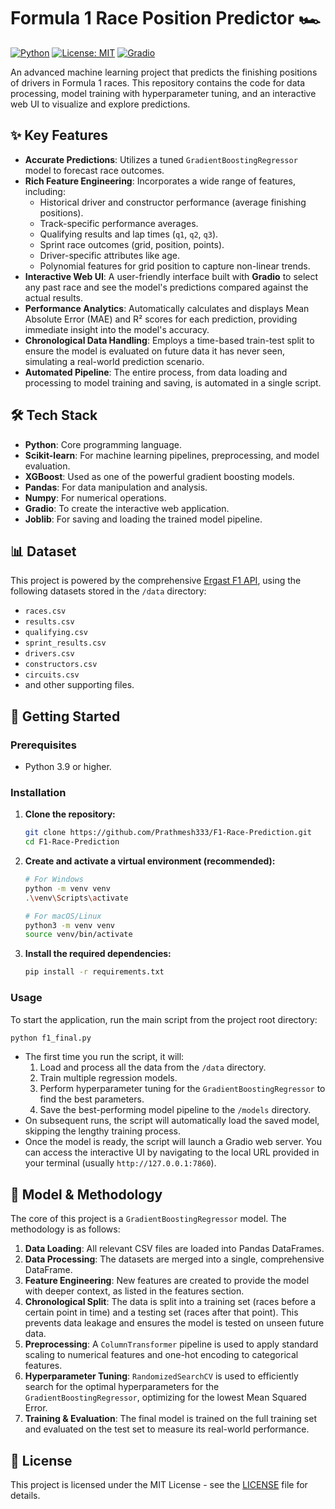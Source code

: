 # Formula 1 Race Position Predictor 🏎️

[![Python](https://img.shields.io/badge/Python-3.9%2B-blue.svg)](https://www.python.org/downloads/)
[![License: MIT](https://img.shields.io/badge/License-MIT-yellow.svg)](https://opensource.org/licenses/MIT)
[![Gradio](https://img.shields.io/badge/%F0%9F%A4%97-Gradio-orange)](https://gradio.app)

An advanced machine learning project that predicts the finishing positions of drivers in Formula 1 races. This repository contains the code for data processing, model training with hyperparameter tuning, and an interactive web UI to visualize and explore predictions.

<!-- You can add a GIF or screenshot of the Gradio interface here! -->
<!-- ![Gradio UI Demo](link_to_your_gif_or_screenshot.png) -->

## ✨ Key Features

- **Accurate Predictions**: Utilizes a tuned `GradientBoostingRegressor` model to forecast race outcomes.
- **Rich Feature Engineering**: Incorporates a wide range of features, including:
    - Historical driver and constructor performance (average finishing positions).
    - Track-specific performance averages.
    - Qualifying results and lap times (`q1`, `q2`, `q3`).
    - Sprint race outcomes (grid, position, points).
    - Driver-specific attributes like age.
    - Polynomial features for grid position to capture non-linear trends.
- **Interactive Web UI**: A user-friendly interface built with **Gradio** to select any past race and see the model's predictions compared against the actual results.
- **Performance Analytics**: Automatically calculates and displays Mean Absolute Error (MAE) and R² scores for each prediction, providing immediate insight into the model's accuracy.
- **Chronological Data Handling**: Employs a time-based train-test split to ensure the model is evaluated on future data it has never seen, simulating a real-world prediction scenario.
- **Automated Pipeline**: The entire process, from data loading and processing to model training and saving, is automated in a single script.

## 🛠️ Tech Stack

- **Python**: Core programming language.
- **Scikit-learn**: For machine learning pipelines, preprocessing, and model evaluation.
- **XGBoost**: Used as one of the powerful gradient boosting models.
- **Pandas**: For data manipulation and analysis.
- **Numpy**: For numerical operations.
- **Gradio**: To create the interactive web application.
- **Joblib**: For saving and loading the trained model pipeline.

## 📊 Dataset

This project is powered by the comprehensive [Ergast F1 API](http://ergast.com/mrd/), using the following datasets stored in the `/data` directory:
- `races.csv`
- `results.csv`
- `qualifying.csv`
- `sprint_results.csv`
- `drivers.csv`
- `constructors.csv`
- `circuits.csv`
- and other supporting files.

## 🚀 Getting Started

### Prerequisites

- Python 3.9 or higher.

### Installation

1.  **Clone the repository:**
    ```bash
    git clone https://github.com/Prathmesh333/F1-Race-Prediction.git
    cd F1-Race-Prediction
    ```

2.  **Create and activate a virtual environment (recommended):**
    ```bash
    # For Windows
    python -m venv venv
    .\venv\Scripts\activate

    # For macOS/Linux
    python3 -m venv venv
    source venv/bin/activate
    ```

3.  **Install the required dependencies:**
    ```bash
    pip install -r requirements.txt
    ```

### Usage

To start the application, run the main script from the project root directory:

```bash
python f1_final.py
```

- The first time you run the script, it will:
    1.  Load and process all the data from the `/data` directory.
    2.  Train multiple regression models.
    3.  Perform hyperparameter tuning for the `GradientBoostingRegressor` to find the best parameters.
    4.  Save the best-performing model pipeline to the `/models` directory.
- On subsequent runs, the script will automatically load the saved model, skipping the lengthy training process.
- Once the model is ready, the script will launch a Gradio web server. You can access the interactive UI by navigating to the local URL provided in your terminal (usually `http://127.0.0.1:7860`).

## 🤖 Model & Methodology

The core of this project is a `GradientBoostingRegressor` model. The methodology is as follows:

1.  **Data Loading**: All relevant CSV files are loaded into Pandas DataFrames.
2.  **Data Processing**: The datasets are merged into a single, comprehensive DataFrame.
3.  **Feature Engineering**: New features are created to provide the model with deeper context, as listed in the features section.
4.  **Chronological Split**: The data is split into a training set (races before a certain point in time) and a testing set (races after that point). This prevents data leakage and ensures the model is tested on unseen future data.
5.  **Preprocessing**: A `ColumnTransformer` pipeline is used to apply standard scaling to numerical features and one-hot encoding to categorical features.
6.  **Hyperparameter Tuning**: `RandomizedSearchCV` is used to efficiently search for the optimal hyperparameters for the `GradientBoostingRegressor`, optimizing for the lowest Mean Squared Error.
7.  **Training & Evaluation**: The final model is trained on the full training set and evaluated on the test set to measure its real-world performance.

## 📄 License

This project is licensed under the MIT License - see the [LICENSE](LICENSE) file for details.
